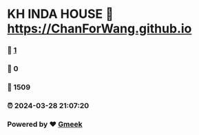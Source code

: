 # KH INDA HOUSE :link: https://ChanForWang.github.io 
### :page_facing_up: [1](https://ChanForWang.github.io/tag.html) 
### :speech_balloon: 0 
### :hibiscus: 1509 
### :alarm_clock: 2024-03-28 21:07:20 
### Powered by :heart: [Gmeek](https://github.com/Meekdai/Gmeek)
